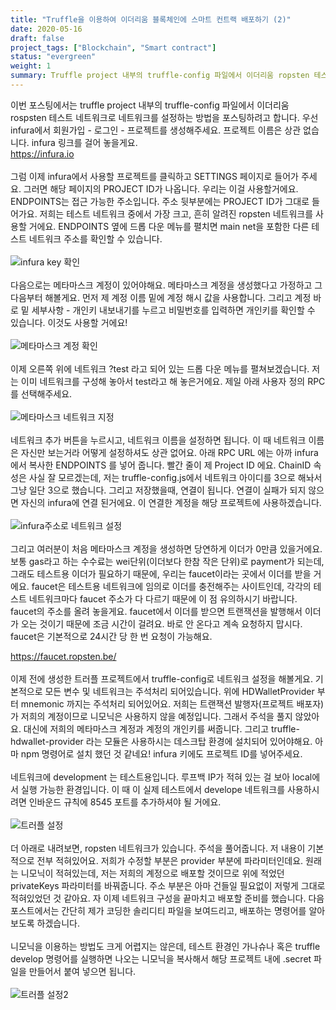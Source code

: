 ```yaml
---
title: "Truffle을 이용하여 이더리움 블록체인에 스마트 컨트랙 배포하기 (2)"
date: 2020-05-16
draft: false
project_tags: ["Blockchain", "Smart contract"]
status: "evergreen"
weight: 1
summary: Truffle project 내부의 truffle-config 파일에서 이더리움 ropsten 테스트 네트워크를 설정
---
```


이번 포스팅에서는 truffle project 내부의 truffle-config 파일에서 이더리움 rospsten 테스트 네트워크로 네트워크를 설정하는 방법을 포스팅하려고 합니다. 우선 infura에서 회원가입 - 로그인 - 프로젝트를 생성해주세요. 프로젝트 이름은 상관 없습니다. infura 링크를 걸어 놓을게요. 
</br>
    https://infura.io
</br>
</br>
그럼 이제 infura에서 사용할 프로젝트를 클릭하고 SETTINGS 페이지로 들어가 주세요. 그러면 해당 페이지의 PROJECT ID가 나옵니다. 우리는 이걸 사용할거에요. ENDPOINTS는 접근 가능한 주소입니다. 주소 뒷부분에는 PROJECT ID가 그대로 들어가요. 저희는 테스트 네트워크 중에서 가장 크고, 흔히 알려진 ropsten 네트워크를 사용할 거에요. ENDPOINTS 옆에 드롭 다운 메뉴를 펼치면 main net을 포함한 다른 테스트 네트워크 주소를 확인할 수 있습니다.
</br>
</br>
![infura key 확인](https://user-images.githubusercontent.com/57793091/151474083-13dcaa49-bebc-4be8-ba1f-a4a20f1c3cdf.jpg)
</br>
</br>
다음으로는 메타마스크 계정이 있어야해요. 메타마스크 계정을 생성했다고 가정하고 그 다음부터 해볼게요. 먼저 제 계정 이름 밑에 계정 해시 값을 사용합니다. 그리고 계정 바로 밑 세부사항 - 개인키 내보내기를 누르고 비밀번호를 입력하면 개인키를 확인할 수 있습니다. 이것도 사용할 거에요!
</br>
</br>
![메타마스크 계정 확인](https://user-images.githubusercontent.com/57793091/151474155-af60be80-1cb9-4b81-9dcc-8902a43e42eb.jpg)
</br>
</br>
이제 오른쪽 위에 네트워크 ?test 라고 되어 있는 드롭 다운 메뉴를 펼쳐보겠습니다. 저는 이미 네트워크를 구성해 놓아서 test라고 해 놓은거에요. 제일 아래 사용자 정의 RPC를 선택해주세요.
</br>
</br>
![메타마스크 네트워크 지정](https://user-images.githubusercontent.com/57793091/151474211-05430e85-ad66-4eb1-bc35-0b1b72a3ef2e.jpg)
</br>
</br>
네트워크 추가 버튼을 누르시고, 네트워크 이름을 설정하면 됩니다. 이 때 네트워크 이름은 자신만 보는거라 어떻게 설정하셔도 상관 없어요. 아래 RPC URL 에는 아까 infura에서 복사한 ENDPOINTS 를 넣어 줍니다. 빨간 줄이 제 Project ID 에요. ChainID 속성은 사실 잘 모르겠는데, 저는 truffle-config.js에서 네트워크 아이디를 3으로 해놔서 그냥 일단 3으로 했습니다. 그리고 저장했을때, 연결이 됩니다. 연결이 실패가 되지 않으면 자신의 infura에 연결 된거에요. 이 연결한 계정을 해당 프로젝트에 사용하겠습니다.
</br>
</br>
![infura주소로 네트워크 설정](https://user-images.githubusercontent.com/57793091/151474337-854997de-b32b-4988-979e-91f686274a7f.jpg)
</br>
</br>
그리고 여러분이 처음 메타마스크 계정을 생성하면 당연하게 이더가 0만큼 있을거에요. 보통 gas라고 하는 수수료는 wei단위(이더보다 한참 작은 단위)로 payment가 되는데, 그래도 테스트용 이더가 필요하기 때문에, 우리는 faucet이라는 곳에서 이더를 받을 거에요. faucet은 테스트용 네트워크에 임의로 이더를 충전해주는 사이트인데, 각각의 테스트 네트워크마다 faucet 주소가 다 다르기 때문에 이 점 유의하시기 바랍니다. faucet의 주소를 올려 놓을게요. faucet에서 이더를 받으면 트랜잭션을 발행해서 이더가 오는 것이기 때문에 조금 시간이 걸려요. 바로 안 온다고 계속 요청하지 맙시다. faucet은 기본적으로 24시간 당 한 번 요청이 가능해요.

https://faucet.ropsten.be/
</br>
</br>
이제 전에 생성한 트러플 프로젝트에서 truffle-config로 네트워크 설정을 해볼게요. 기본적으로 모든 변수 및 네트워크는 주석처리 되어있습니다. 위에 HDWalletProvider 부터 mnemonic 까지는 주석처리 되어있어요. 저희는 트랜잭션 발행자(프로젝트 배포자)가 저희의 계정이므로 니모닉은 사용하지 않을 예정입니다. 그래서 주석을 풀지 않았아요. 대신에 저희의 메타마스크 계정과 계정의 개인키를 써줍니다. 그리고 truffle-hdwallet-provider 라는 모듈은 사용하시는 데스크탑 환경에 설치되어 있어야해요. 아마 npm 명령어로 설치 했던 것 같네요! infura 키에도 프로젝트 ID를 넣어주세요.
</br>
</br>
네트워크에 development 는 테스트용입니다. 루프백 IP가 적혀 있는 걸 보아 local에서 실행 가능한 환경입니다. 이 때 이 실제 테스트에서 develope 네트워크를 사용하시려면 인바운드 규칙에 8545 포트를 추가하셔야 될 거에요.
</br>
</br>
![트러플 설정](https://user-images.githubusercontent.com/57793091/151474464-28267f0c-e2e2-41d1-b65a-a50edda89a83.jpg)
</br>
</br>
더 아래로 내려보면, ropsten 네트워크가 있습니다. 주석을 풀어줍니다. 저 내용이 기본적으로 전부 적혀있어요. 저희가 수정할 부분은 provider 부분에 파라미터인데요. 원래는 니모닉이 적혀있는데, 저는 저희의 계정으로 배포할 것이므로 위에 적었던 privateKeys 파라미터를 바꿔줍니다. 주소 부분은 아마 건들일 필요없이 저렇게 그대로 적혀있었던 것 같아요. 자 이제 네트워크 구성을 끝마치고 배포할 준비를 했습니다. 다음 포스트에서는 간단히 제가 코딩한 솔리디티 파일을 보여드리고, 배포하는 명령어를 알아보도록 하겠습니다.
</br>
</br>
니모닉을 이용하는 방법도 크게 어렵지는 않은데, 테스트 환경인 가나슈나 혹은 truffle develop 명령어를 실행하면 나오는 니모닉을 복사해서 해당 프로젝트 내에 .secret 파일을 만들어서 붙여 넣으면 됩니다.
</br>
</br>
![트러플 설정2](https://user-images.githubusercontent.com/57793091/151474551-868bc485-92ac-4637-a3e0-c8da868a2599.png)
</br>